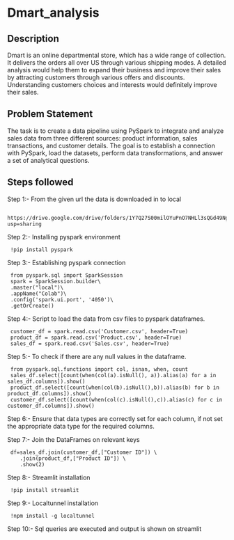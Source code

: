 # Dmart_analysis


## Description

Dmart is an online departmental store, which has a wide range of collection. It delivers the orders all over US through various shipping modes. A detailed analysis would help them to expand their business and improve their sales by attracting customers through various offers and discounts. Understanding customers choices and interests would definitely improve their sales.

## Problem Statement

The task is to create a data pipeline using PySpark to integrate and analyze sales data from three different sources: product information, sales transactions, and customer details. The goal is to establish a connection with PySpark, load the datasets, perform data transformations, and answer a set of analytical questions.

## Steps followed

Step 1:-  From the given url the data is downloaded in to local

     https://drive.google.com/drive/folders/1Y7Q27S00milOYuPnO7NHLl3sQGd49Ng6?usp=sharing

Step 2:-  Installing pyspark environment
 
     !pip install pyspark

Step 3:- Establishing  pyspark connection

     from pyspark.sql import SparkSession
     spark = SparkSession.builder\
     .master("local")\
     .appName("Colab")\
     .config('spark.ui.port', '4050')\
     .getOrCreate()

Step 4:-  Script to load the data from csv files to pyspark dataframes.    

     customer_df = spark.read.csv('Customer.csv', header=True)
     product_df = spark.read.csv('Product.csv', header=True)
     sales_df = spark.read.csv('Sales.csv', header=True)

Step 5:-  To check if there are any null values in the dataframe.

     from pyspark.sql.functions import col, isnan, when, count
     sales_df.select([count(when(col(a).isNull(), a)).alias(a) for a in sales_df.columns]).show()
     product_df.select([count(when(col(b).isNull(),b)).alias(b) for b in product_df.columns]).show()
     customer_df.select([count(when(col(c).isNull(),c)).alias(c) for c in customer_df.columns]).show()

Step 6:-  Ensure that data types are correctly set for each column, if not set the appropriate data type for the required columns.

Step 7:-  Join the DataFrames on relevant keys

     df=sales_df.join(customer_df,["Customer ID"]) \
        .join(product_df,["Product ID"]) \
        .show(2)

Step 8:-  Streamlit installation 

     !pip install streamlit

Step 9:-  Localtunnel installation 

     !npm install -g localtunnel
            
Step 10:-  Sql queries are executed and output is shown on streamlit


